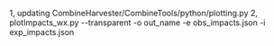 1, updating CombineHarvester/CombineTools/python/plotting.py 
2, plotImpacts_wx.py --transparent -o out_name  -e obs_impacts.json  -i  exp_impacts.json
